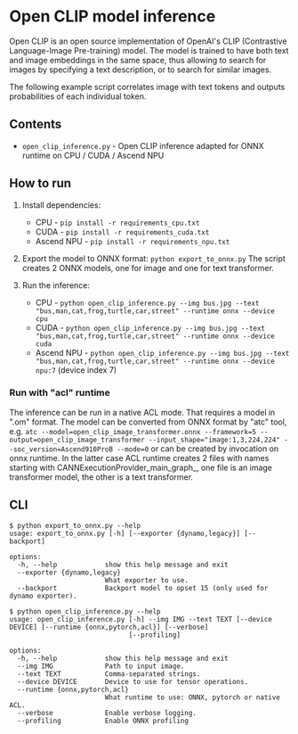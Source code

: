 # Open CLIP model inference

Open CLIP is an open source implementation of OpenAI's CLIP (Contrastive Language-Image Pre-training) model. 
The model is trained to have both text and image embeddings in the same space, thus allowing to search 
for images by specifying a text description, or to search for similar images.

The following example script correlates image with text tokens and outputs probabilities of each individual token. 

## Contents
 * `open_clip_inference.py` - Open CLIP inference adapted for ONNX runtime on CPU / CUDA / Ascend NPU

## How to run
 1. Install dependencies:
    * CPU - `pip install -r requirements_cpu.txt`
    * CUDA - `pip install -r requirements_cuda.txt`
    * Ascend NPU - `pip install -r requirements_npu.txt`

 2. Export the model to ONNX format:
    `python export_to_onnx.py`
    The script creates 2 ONNX models, one for image and one for text transformer.

 3. Run the inference:
    * CPU - `python open_clip_inference.py --img bus.jpg --text "bus,man,cat,frog,turtle,car,street" --runtime onnx --device cpu`
    * CUDA - `python open_clip_inference.py --img bus.jpg --text "bus,man,cat,frog,turtle,car,street" --runtime onnx --device cuda`
    * Ascend NPU - `python open_clip_inference.py --img bus.jpg --text "bus,man,cat,frog,turtle,car,street" --runtime onnx --device npu:7` (device index 7)

### Run with "acl" runtime

The inference can be run in a native ACL mode. That requires a model in ".om" format. The model can be converted from ONNX format by "atc" tool, e.g.
`atc --model=open_clip_image_transformer.onnx --framework=5 --output=open_clip_image_transformer --input_shape="image:1,3,224,224" --soc_version=Ascend910ProB --mode=0` or can be created by invocation on onnx runtime. In the latter case ACL runtime creates 2 files with names starting with CANNExecutionProvider_main_graph_, 
one file is an image transformer model, the other is a text transformer. 


## CLI
```
$ python export_to_onnx.py --help
usage: export_to_onnx.py [-h] [--exporter {dynamo,legacy}] [--backport]

options:
  -h, --help            show this help message and exit
  --exporter {dynamo,legacy}
                        What exporter to use.
  --backport            Backport model to opset 15 (only used for dynamo exporter).
```

```
$ python open_clip_inference.py --help
usage: open_clip_inference.py [-h] --img IMG --text TEXT [--device DEVICE] [--runtime {onnx,pytorch,acl}] [--verbose]
                              [--profiling]

options:
  -h, --help            show this help message and exit
  --img IMG             Path to input image.
  --text TEXT           Comma-separated strings.
  --device DEVICE       Device to use for tensor operations.
  --runtime {onnx,pytorch,acl}
                        What runtime to use: ONNX, pytorch or native ACL.
  --verbose             Enable verbose logging.
  --profiling           Enable ONNX profiling
```
